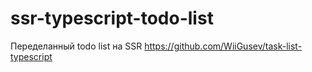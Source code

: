 # ssr-typescript-todo-list
Переделанный todo list на SSR https://github.com/WiiGusev/task-list-typescript
